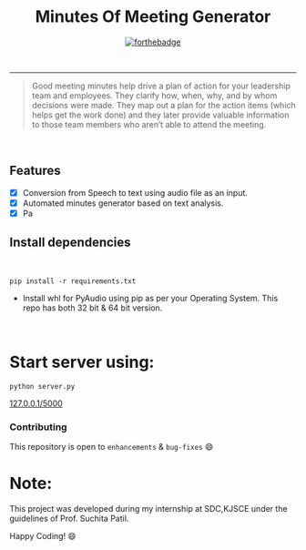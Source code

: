<div align="center">
  
 # Minutes Of Meeting Generator
 
 [![forthebadge](https://forthebadge.com/images/badges/made-with-python.svg)](https://www.python.org/)
 
 <br>
 
</div>

---------------
>Good meeting minutes help drive a plan of action for your leadership team and employees. They clarify how, when, why, and by whom decisions were made. They map out a plan for the action items (which helps get the work done) and they later provide valuable information to those team members who aren’t able to attend the meeting.

<br>

## Features 
- [x] Conversion from Speech to text using audio file as an input.
- [x] Automated minutes generator based on text analysis.
- [x] Pa

## Install dependencies

<br>

``` pip install -r requirements.txt ```
<ul>
<li>Install whl for PyAudio using pip as per your Operating System. This repo has both 32 bit & 64 bit version.
</ul>

<br>

# Start server using:



``` python server.py ```

<a href="127.0.0.1/5000">127.0.0.1/5000</a>

### Contributing
This repository is open to `enhancements` & `bug-fixes` :smile:

# Note:
This project was developed during my internship at SDC,KJSCE under the guidelines of  Prof. Suchita Patil.

Happy Coding! :smile:





